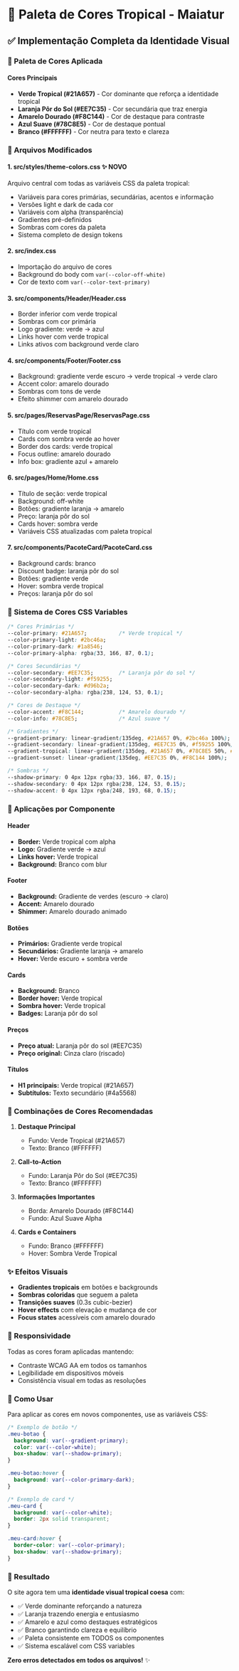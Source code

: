 # 🎨 Paleta de Cores Tropical - Maiatur

## ✅ Implementação Completa da Identidade Visual

### 🌴 Paleta de Cores Aplicada

#### Cores Principais
- **Verde Tropical (#21A657)** - Cor dominante que reforça a identidade tropical
- **Laranja Pôr do Sol (#EE7C35)** - Cor secundária que traz energia
- **Amarelo Dourado (#F8C144)** - Cor de destaque para contraste
- **Azul Suave (#78C8E5)** - Cor de destaque pontual
- **Branco (#FFFFFF)** - Cor neutra para texto e clareza

### 📁 Arquivos Modificados

#### 1. **src/styles/theme-colors.css** ✨ NOVO
Arquivo central com todas as variáveis CSS da paleta tropical:
- Variáveis para cores primárias, secundárias, acentos e informação
- Versões light e dark de cada cor
- Variáveis com alpha (transparência)
- Gradientes pré-definidos
- Sombras com cores da paleta
- Sistema completo de design tokens

#### 2. **src/index.css**
- Importação do arquivo de cores
- Background do body com `var(--color-off-white)`
- Cor de texto com `var(--color-text-primary)`

#### 3. **src/components/Header/Header.css**
- Border inferior com verde tropical
- Sombras com cor primária
- Logo gradiente: verde → azul
- Links hover com verde tropical
- Links ativos com background verde claro

#### 4. **src/components/Footer/Footer.css**
- Background: gradiente verde escuro → verde tropical → verde claro
- Accent color: amarelo dourado
- Sombras com tons de verde
- Efeito shimmer com amarelo dourado

#### 5. **src/pages/ReservasPage/ReservasPage.css**
- Título com verde tropical
- Cards com sombra verde ao hover
- Border dos cards: verde tropical
- Focus outline: amarelo dourado
- Info box: gradiente azul + amarelo

#### 6. **src/pages/Home/Home.css**
- Título de seção: verde tropical
- Background: off-white
- Botões: gradiente laranja → amarelo
- Preço: laranja pôr do sol
- Cards hover: sombra verde
- Variáveis CSS atualizadas com paleta tropical

#### 7. **src/components/PacoteCard/PacoteCard.css**
- Background cards: branco
- Discount badge: laranja pôr do sol
- Botões: gradiente verde
- Hover: sombra verde tropical
- Preços: laranja pôr do sol

### 🎨 Sistema de Cores CSS Variables

```css
/* Cores Primárias */
--color-primary: #21A657;          /* Verde tropical */
--color-primary-light: #2bc46a;
--color-primary-dark: #1a8546;
--color-primary-alpha: rgba(33, 166, 87, 0.1);

/* Cores Secundárias */
--color-secondary: #EE7C35;        /* Laranja pôr do sol */
--color-secondary-light: #f59255;
--color-secondary-dark: #d96b2a;
--color-secondary-alpha: rgba(238, 124, 53, 0.1);

/* Cores de Destaque */
--color-accent: #F8C144;           /* Amarelo dourado */
--color-info: #78C8E5;             /* Azul suave */

/* Gradientes */
--gradient-primary: linear-gradient(135deg, #21A657 0%, #2bc46a 100%);
--gradient-secondary: linear-gradient(135deg, #EE7C35 0%, #f59255 100%);
--gradient-tropical: linear-gradient(135deg, #21A657 0%, #78C8E5 50%, #F8C144 100%);
--gradient-sunset: linear-gradient(135deg, #EE7C35 0%, #F8C144 100%);

/* Sombras */
--shadow-primary: 0 4px 12px rgba(33, 166, 87, 0.15);
--shadow-secondary: 0 4px 12px rgba(238, 124, 53, 0.15);
--shadow-accent: 0 4px 12px rgba(248, 193, 68, 0.15);
```

### 🎯 Aplicações por Componente

#### Header
- **Border:** Verde tropical com alpha
- **Logo:** Gradiente verde → azul
- **Links hover:** Verde tropical
- **Background:** Branco com blur

#### Footer
- **Background:** Gradiente de verdes (escuro → claro)
- **Accent:** Amarelo dourado
- **Shimmer:** Amarelo dourado animado

#### Botões
- **Primários:** Gradiente verde tropical
- **Secundários:** Gradiente laranja → amarelo
- **Hover:** Verde escuro + sombra verde

#### Cards
- **Background:** Branco
- **Border hover:** Verde tropical
- **Sombra hover:** Verde tropical
- **Badges:** Laranja pôr do sol

#### Preços
- **Preço atual:** Laranja pôr do sol (#EE7C35)
- **Preço original:** Cinza claro (riscado)

#### Títulos
- **H1 principais:** Verde tropical (#21A657)
- **Subtítulos:** Texto secundário (#4a5568)

### 🌈 Combinações de Cores Recomendadas

1. **Destaque Principal**
   - Fundo: Verde Tropical (#21A657)
   - Texto: Branco (#FFFFFF)

2. **Call-to-Action**
   - Fundo: Laranja Pôr do Sol (#EE7C35)
   - Texto: Branco (#FFFFFF)

3. **Informações Importantes**
   - Borda: Amarelo Dourado (#F8C144)
   - Fundo: Azul Suave Alpha

4. **Cards e Containers**
   - Fundo: Branco (#FFFFFF)
   - Hover: Sombra Verde Tropical

### ✨ Efeitos Visuais

- **Gradientes tropicais** em botões e backgrounds
- **Sombras coloridas** que seguem a paleta
- **Transições suaves** (0.3s cubic-bezier)
- **Hover effects** com elevação e mudança de cor
- **Focus states** acessíveis com amarelo dourado

### 📱 Responsividade

Todas as cores foram aplicadas mantendo:
- Contraste WCAG AA em todos os tamanhos
- Legibilidade em dispositivos móveis
- Consistência visual em todas as resoluções

### 🔄 Como Usar

Para aplicar as cores em novos componentes, use as variáveis CSS:

```css
/* Exemplo de botão */
.meu-botao {
  background: var(--gradient-primary);
  color: var(--color-white);
  box-shadow: var(--shadow-primary);
}

.meu-botao:hover {
  background: var(--color-primary-dark);
}

/* Exemplo de card */
.meu-card {
  background: var(--color-white);
  border: 2px solid transparent;
}

.meu-card:hover {
  border-color: var(--color-primary);
  box-shadow: var(--shadow-primary);
}
```

### 🎉 Resultado

O site agora tem uma **identidade visual tropical coesa** com:
- ✅ Verde dominante reforçando a natureza
- ✅ Laranja trazendo energia e entusiasmo
- ✅ Amarelo e azul como destaques estratégicos
- ✅ Branco garantindo clareza e equilíbrio
- ✅ Paleta consistente em TODOS os componentes
- ✅ Sistema escalável com CSS variables

**Zero erros detectados em todos os arquivos!** ✨
